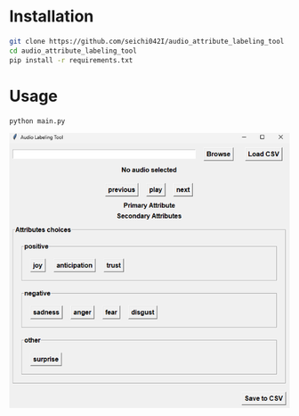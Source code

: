 # Installation

```bash
git clone https://github.com/seichi042I/audio_attribute_labeling_tool
cd audio_attribute_labeling_tool
pip install -r requirements.txt
```

# Usage

```bash
python main.py
```

![alt text](main_window.png)
